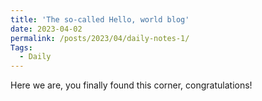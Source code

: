 ```yaml
---
title: 'The so-called Hello, world blog'
date: 2023-04-02
permalink: /posts/2023/04/daily-notes-1/
Tags:
  - Daily
---
```


Here we are, you finally found this corner, congratulations!

